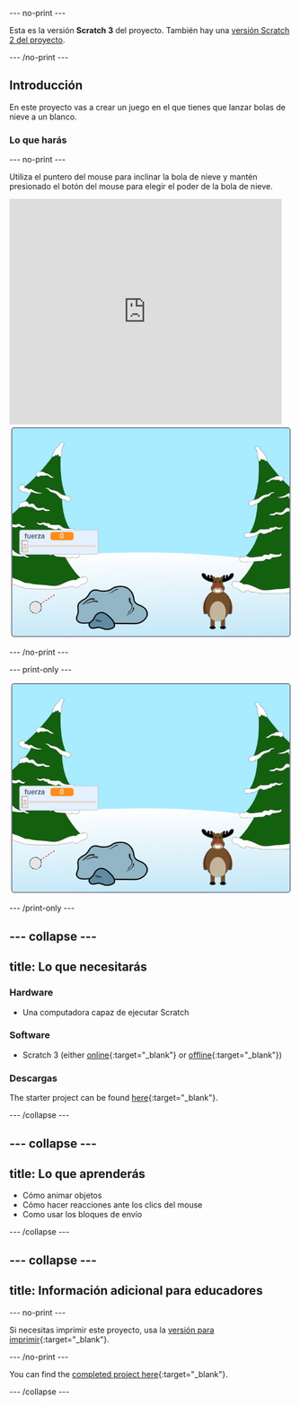 --- no-print ---

Esta es la versión **Scratch 3** del proyecto. También hay una [versión Scratch 2 del proyecto](https://projects.raspberrypi.org/en/projects/snowball-fight-scratch2).

--- /no-print ---

## Introducción

En este proyecto vas a crear un juego en el que tienes que lanzar bolas de nieve a un blanco.

### Lo que harás

--- no-print ---

Utiliza el puntero del mouse para inclinar la bola de nieve y mantén presionado el botón del mouse para elegir el poder de la bola de nieve.

<div class="scratch-preview">
  <iframe allowtransparency="true" width="485" height="402" src="https://scratch.mit.edu/projects/embed/302159331/?autostart=true" frameborder="0" scrolling="no"></iframe>
  <img src="images/snow-final.png">
</div>

--- /no-print ---

--- print-only ---

![proyecto completo](images/snow-final.png)

--- /print-only ---

--- collapse ---
---
title: Lo que necesitarás
---

### Hardware

+ Una computadora capaz de ejecutar Scratch

### Software

+ Scratch 3 (either [online](https://rpf.io/scratchon){:target="_blank"} or [offline](https://rpf.io/scratchoff){:target="_blank"})

### Descargas

The starter project can be found [here](https://rpf.io/p/en/snowball-fight-go){:target="_blank"}.

--- /collapse ---

--- collapse ---
---
title: Lo que aprenderás
---

- Cómo animar objetos
- Cómo hacer reacciones ante los clics del mouse
- Como usar los bloques de envío

--- /collapse ---

--- collapse ---
---
title: Información adicional para educadores
---

--- no-print ---

Si necesitas imprimir este proyecto, usa la [versión para imprimir](https://projects.raspberrypi.org/en/projects/snowball-fight/print){:target="_blank"}.

--- /no-print ---

You can find the [completed project here](https://rpf.io/p/en/snowball-fight-get){:target="_blank"}.

--- /collapse ---
